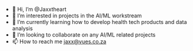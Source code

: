 - 👋 Hi, I’m @Jaxxtheart
- 👀 I’m interested in projects in the AI/ML workstream 
- 🌱 I’m currently learning how to develop health tech products and data analysis
- 💞️ I’m looking to collaborate on any AI/ML related projects
- 📫 How to reach me jaxx@vues.co.za

<!---
Jaxxtheart/Jaxxtheart is a ✨ special ✨ repository because its `README.md` (this file) appears on your GitHub profile.
You can click the Preview link to take a look at your changes.
--->
